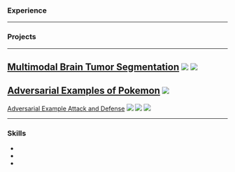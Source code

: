 ### Experience
---

### Projects
---
[Multimodal Brain Tumor Segmentation](https://github.com/as791/Multimodal-Brain-Tumor-Segmentation)
<img src="projects/images/mtbs-1.png?raw=true"/>
<img src="projects/images/mtbs-2.png?raw=true"/>
---
[Adversarial Examples of Pokemon](https://github.com/as791/Adversarial-Examples-of-Pokemon)
<img src="projects/images/aeop-1.png?raw=true"/>
---
[Adversarial Example Attack and Defense](https://github.com/as791/Adversarial-Example-Attack-and-Defense)
<img src="projects/images/fgsm-attack.png?raw=true"/>
<img src="projects/images/ifgsm-attack.png?raw=true"/>
<img src="projects/images/mifgsm-attack.png?raw=true"/>

---
### Skills
- 
-
-
